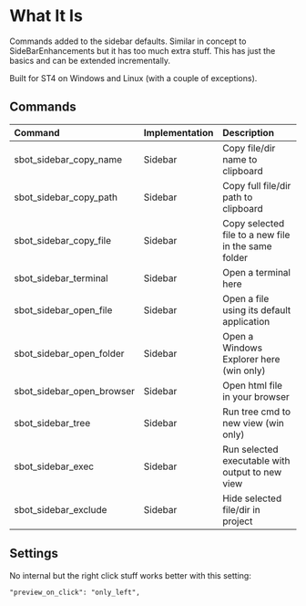 # What It Is
Commands added to the sidebar defaults. Similar in concept to SideBarEnhancements
but it has too much extra stuff. This has just the basics and can be extended incrementally.

Built for ST4 on Windows and Linux (with a couple of exceptions).


## Commands
| Command                  | Implementation | Description |
|:--------                 |:-------        |:-------     |
| sbot_sidebar_copy_name   | Sidebar        | Copy file/dir name to clipboard |
| sbot_sidebar_copy_path   | Sidebar        | Copy full file/dir path to clipboard |
| sbot_sidebar_copy_file   | Sidebar        | Copy selected file to a new file in the same folder |
| sbot_sidebar_terminal    | Sidebar        | Open a terminal here |
| sbot_sidebar_open_file   | Sidebar        | Open a file using its default application |
| sbot_sidebar_open_folder | Sidebar        | Open a Windows Explorer here (win only) |
| sbot_sidebar_open_browser| Sidebar        | Open html file in your browser |
| sbot_sidebar_tree        | Sidebar        | Run tree cmd to new view (win only) |
| sbot_sidebar_exec        | Sidebar        | Run selected executable with output to new view |
| sbot_sidebar_exclude     | Sidebar        | Hide selected file/dir in project |

## Settings
No internal but the right click stuff works better with this setting:
```
"preview_on_click": "only_left",
```
